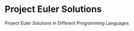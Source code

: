 Project Euler Solutions
=======================

Project Euler Solutions in Different Programming Languages

